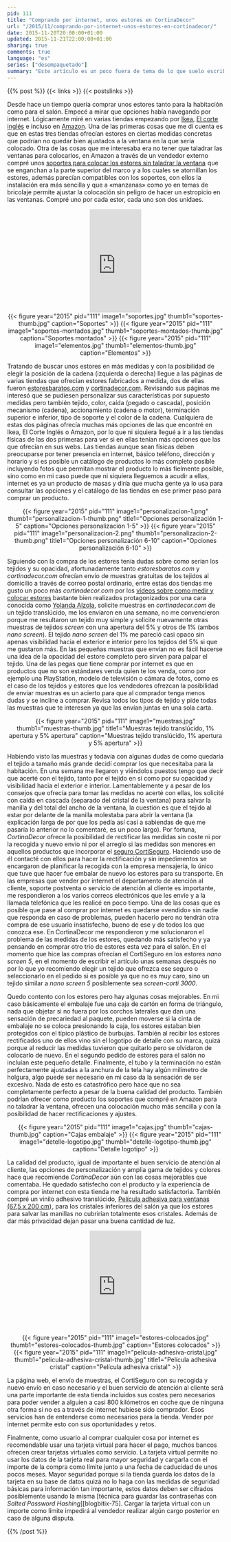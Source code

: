 ```yaml
---
pid: 111
title: "Comprando por internet, unos estores en CortinaDecor"
url: "/2015/11/comprando-por-internet-unos-estores-en-cortinadecor/"
date: 2015-11-20T20:00:00+01:00
updated: 2015-11-21T22:00:00+01:00
sharing: true
comments: true
language: "es"
series: ["desempaquetado"]
summary: "Este artículo es un poco fuera de tema de lo que suelo escribir en el _blog_, aunque como está relacionado con tiendas y compras por internet tiene algunos consejos a tener en las tiendas que se aventuren a vender y usuarios a comprar por internet."
---
```


{{% post %}}
{{< links >}}
{{< postslinks >}}

Desde hace un tiempo quería comprar unos estores tanto para la habitación como para el salón. Empecé a mirar que opciones había navegando por internet. Lógicamente miré en varias tiendas empezando por [Ikea](http://www.ikea.com/es/es/), [El corte inglés](http://www.elcorteingles.es/) e incluso en [Amazon](http://www.amazon.es/). Una de las primeras cosas que me dí cuenta es que en estas tres tiendas ofrecían estores en ciertas medidas concretas que podrían no quedar bien ajustados a la ventana en la que sería colocado. Otra de las cosas que me interesaba era no tener que taladrar las ventanas para colocarlos, en Amazon a través de un vendedor externo compré unos <a rel="nofollow" href="http://www.amazon.es/gp/product/B00G32WWTQ/ref=as_li_ss_tl?ie=UTF8&camp=3626&creative=24822&creativeASIN=B00G32WWTQ&linkCode=as2&tag=blobit-21">soportes para colocar los estores sin taladrar la ventana</a><img src="https://ir-es.amazon-adsystem.com/e/ir?t=blobit-21&l=as2&o=30&a=B00G32WWTQ" width="1" height="1" border="0" alt="" style="border:none !important; margin:0px !important;" /> que se enganchan a la parte superior del marco y a los cuales se atornillan los estores, además parecían compatibles con los soportes, con ellos la instalación era más sencilla y que a «manzanas» como yo en temas de bricolaje permite ajustar la colocación sin peligro de hacer un estropicio en las ventanas. Compré uno por cada estor, cada uno son dos unidaes.

<div class="media-amazon" style="text-align: center;">
    <iframe src="https://rcm-eu.amazon-adsystem.com/e/cm?lt1=_blank&bc1=000000&IS2=1&bg1=FFFFFF&fc1=000000&lc1=0000FF&t=blobit-21&o=30&p=8&l=as4&m=amazon&f=ifr&ref=ss_til&asins=B00G32WWTQ&internal=1" style="width:120px;height:240px;" scrolling="no" marginwidth="0" marginheight="0" frameborder="0"></iframe>
</div>

<div class="media" style="text-align: center;">
    {{< figure year="2015" pid="111"  
        image1="soportes.jpg" thumb1="soportes-thumb.jpg"
        caption="Soportes" >}}
    {{< figure year="2015" pid="111"  
        image1="soportes-montados.jpg" thumb1="soportes-montados-thumb.jpg"
        caption="Soportes montados" >}}
    {{< figure year="2015" pid="111"  
        image1="elementos.jpg" thumb1="elementos-thumb.jpg"
        caption="Elementos" >}}
</div>

Tratando de buscar unos estores en más medidas y con la posibilidad de elegir la posición de la cadena (izquierda o derecha) llegue a las páginas de varias tiendas que ofrecían estores fabricados a medida, dos de ellas fueron [estoresbaratos.com](http://www.estoresbaratos.com/) y [cortinadecor.com](http://www.cortinadecor.com/). Revisando sus páginas me interesó que se pudiesen personalizar sus características por supuesto medidas pero también tejido, color, caída (pegado o cascada), posición mecanismo (cadena), accionamiento (cadena o motor), terminación superior e inferior, tipo de soporte y el color de la cadena. Cualquiera de estas dos páginas ofrecía muchas más opciones de las que encontré en Ikea, El Corte Inglés o Amazon, por lo que ni siquiera llegué a ir a las tiendas físicas de las dos primeras para ver si en ellas tenían más opciones que las que ofrecían en sus webs. Las tiendas aunque sean físicas deben preocuparse por tener presencia en internet, básico teléfono, dirección y horario y si es posible un catálogo de productos lo más completo posible incluyendo fotos que permitan mostrar el producto lo más fielmente posible, sino como en mi caso puede que ni siquiera lleguemos a acudir a ellas, internet es ya un producto de masas y diría que mucha gente ya lo usa para consultar las opciones y el catálogo de las tiendas en ese primer paso para comprar un producto.

<div class="media" style="text-align: center;">
    {{< figure year="2015" pid="111"  
        image1="personalizacion-1.png" thumb1="personalizacion-1-thumb.png" title1="Opciones personalización 1-5"
        caption="Opciones personalización 1-5" >}}
    {{< figure year="2015" pid="111"  
        image1="personalizacion-2.png" thumb1="personalizacion-2-thumb.png" title1="Opciones personalización 6-10"
        caption="Opciones personalización 6-10" >}}
</div>

Siguiendo con la compra de los estores tenía dudas sobre como serían los tejidos y su opacidad, afortunadamente tanto _estoresbaratos.com_ y _cortinadecor.com_ ofrecían envío de muestras gratuitas de los tejidos al domicilio a través de correo postal ordinario, entre estas dos tiendas me gusto un poco más _cortinadecor.com_ por los [vídeos sobre como medir y colocar estores](https://www.youtube.com/user/cortinadecor) bastante bien realizados protagonizados por una cara conocida como [Yolanda Alzola](https://es.wikipedia.org/wiki/Yolanda_Alzola), solicite muestras en _cortinadecor.com_ de un tejido translúcido, me los enviaron en una semana, no me convencieron porque me resultaron un tejido muy simple y solicite nuevamente otras muestras de tejidos _screen_ con una apertura del 5% y otros de 1% (ambos _nano screen_). El tejido _nano screen_ del 1% me pareció casi opaco sin apenas visibilidad hacia el exterior e interior pero los tejidos del 5% si que me gustaron más. En las pequeñas muestras que envían no es fácil hacerse una idea de la opacidad del estore completo pero sirven para palpar el tejido. Una de las pegas que tiene comprar por internet es que en productos que no son estándares venda quien te los venda, como por ejemplo una PlayStation, modelo de televisión o cámara de fotos, como es el caso de los tejidos y estores que los vendedores ofrezcan la posibilidad de enviar muestras es un acierto para que al comprador tenga menos dudas y se incline a comprar. Revisa todos los tipos de tejido y pide todas las muestras que te interesen ya que las envían juntas en una sola carta.

<div class="media" style="text-align: center;">
    {{< figure year="2015" pid="111"  
        image1="muestras.jpg" thumb1="muestras-thumb.jpg" title1="Muestras tejido translúcido, 1% apertura y 5% apertura"
        caption="Muestras tejido translúcido, 1% apertura y 5% apertura" >}}
</div>

Habiendo visto las muestras y todavía con algunas dudas de como quedaría el tejido a tamaño más grande decidí comprar los que necesitaba para la habitación. En una semana me llegaron y viéndolos puestos tengo que decir que acerté con el tejido, tanto por el tejido en sí como por su opacidad y visibilidad hacia el exterior e interior. Lamentablemente y a pesar de los consejos que ofrecía para tomar las medidas no acerté con ellas, los solicité con caída en cascada (separado del cristal de la ventana) para salvar la manilla y del total del ancho de la ventana, la cuestión es que el tejido al estar por delante de la manilla molestaba para abrir la ventana (la explicación larga de por que los pedía así casi a sabiendas de que me pasaría lo anterior no lo comentaré, es un poco largo). Por fortuna, _CortinaDecor_ ofrece la posibilidad de rectificar las medidas sin coste ni por la recogida y nuevo envío ni por el arreglo si las medidas son menores en aquellos productos que incorporar el [seguro CortiSeguro](http://www.cortinadecor.com/info/213/corti-seguro). Haciendo uso de él contacté con ellos para hacer la rectificación y sin impedimentos se encargaron de planificar la recogida con la empresa mensajería, lo único que tuve que hacer fue embalar de nuevo los estores para su transporte. En las empresas que vender por internet el departamento de atención al cliente, soporte postventa o servicio de atención al cliente es importante, me respondieron a los varios correos electrónicos que les envíe y a la llamada telefónica que les realicé en poco tiempo. Una de las cosas que es posible que pase al comprar por internet es quedarse «vendido» sin nadie que responda en caso de problemas, pueden hacerlo pero no tendrán otra compra de ese usuario insatisfecho, bueno de ese y de todos los que conozca ese. En CortinaDecor me respondieron y me solucionaron el problema de las medidas de los estores, quedando más satisfecho y ya pensando en comprar otro trio de estores esta vez para el salón. En el momento que hice las compras ofrecían el CortiSeguro en los estores _nano screen 5_, en el momento de escribir el artículo unas semanas después no por lo que yo recomiendo elegir un tejido que ofrezca ese seguro o seleccionarlo en el pedido si es posible ya que no es muy caro, sino un tejido similar a _nano screen 5_ posiblemente sea _screen-corti 3000_.

Quedo contento con los estores pero hay algunas cosas mejorables. En mi caso básicamente el embalaje fue una caja de cartón en forma de triángulo, nada que objetar si no fuera por los corchos laterales que dan una sensación de precariedad al paquete, pueden moverse si la cinta de embalaje no se coloca presionando la caja, los estores estaban bien protegidos con el típico plástico de burbujas. También al recibir los estores rectificados uno de ellos vino sin el logotipo de detalle con su marca, quizá porque al reducir las medidas tuvieron que quitarlo pero se olvidaron de colocarlo de nuevo. En el segundo pedido de estores para el salón no incluían este pequeño detalle. Finalmente, el tubo y la terminación no están perfectamente ajustadas a la anchura de la tela hay algún milímetro de holgura, algo puede ser necesario en mi caso da la sensación de ser excesivo. Nada de esto es catastrófico pero hace que no sea completamente perfecto a pesar de la buena calidad del producto. También podrían ofrecer como producto los soportes que compré en Amazon para no taladrar la ventana, ofrecen una colocación mucho más sencilla y con la posibilidad de hacer rectificaciones y ajustes.

<div class="media" style="text-align: center;">
    {{< figure year="2015" pid="111"  
        image1="cajas.jpg" thumb1="cajas-thumb.jpg"
        caption="Cajas embalaje" >}}
    {{< figure year="2015" pid="111"  
        image1="detelle-logotipo.jpg" thumb1="detelle-logotipo-thumb.jpg"
        caption="Detalle logotipo" >}}
</div>

La calidad del producto, igual de importante el buen servicio de atención al cliente, las opciones de personalización y amplia gama de tejidos y colores hace que recomiende _CortinaDecor_ aún con las cosas mejorables que comentaba. He quedado satisfecho con el producto y la experiencia de compra por internet con esta tienda me ha resultado satisfactoria. También compré un vinilo adhesivo translúcido, <a rel="nofollow" href="http://www.amazon.es/gp/product/B00CZ6VQZ0/ref=as_li_ss_tl?ie=UTF8&camp=3626&creative=24822&creativeASIN=B00CZ6VQZ0&linkCode=as2&tag=blobit-21">Película adhesiva para ventanas (67,5 x 200 cm)</a><img src="https://ir-es.amazon-adsystem.com/e/ir?t=blobit-21&l=as2&o=30&a=B00CZ6VQZ0" width="1" height="1" border="0" alt="" style="border:none !important; margin:0px !important;" />, para los cristales inferiores del salón ya que los estores para salvar las manillas no cubrirían totalmente esos cristales. Además de dar más privacidad dejan pasar una buena cantidad de luz.

<div class="media-amazon" style="text-align: center;">
    <iframe src="https://rcm-eu.amazon-adsystem.com/e/cm?lt1=_blank&bc1=000000&IS2=1&bg1=FFFFFF&fc1=000000&lc1=0000FF&t=blobit-21&o=30&p=8&l=as4&m=amazon&f=ifr&ref=ss_til&asins=B00CZ6VQZ0&internal=1" style="width:120px;height:240px;" scrolling="no" marginwidth="0" marginheight="0" frameborder="0"></iframe>
</div>

<div class="media" style="text-align: center;">
    {{< figure year="2015" pid="111"  
        image1="estores-colocados.jpg" thumb1="estores-colocados-thumb.jpg"
        caption="Estores colocados" >}}
    {{< figure year="2015" pid="111"  
        image1="pelicula-adhesiva-cristal.jpg" thumb1="pelicula-adhesiva-cristal-thumb.jpg" title1="Película adhesiva cristal"
        caption="Película adhesiva cristal" >}}
</div>

La página web, el envío de muestras, el CortiSeguro con su recogida y nuevo envío en caso necesario y el buen servicio de atención al cliente será una parte importante de esta tienda incluidos sus costes pero necesarios para poder vender a alguien a casi 800 kilómetros en coche que de ninguna otra forma si no es a través de internet hubiese sido comprador. Esos servicios han de entenderse como necesarios para la tienda. Vender por internet permite esto con sus oportunidades y retos.

Finalmente, como usuario al comprar cualquier cosa por internet es recomendable usar una tarjeta virtual para hacer el pago, muchos bancos ofrecen crear tarjetas virtuales como servicio. La tarjeta virtual permite no usar los datos de la tarjeta real para mayor seguridad y cargarla con el importe de la compra como límite junto a una fecha de caducidad de unos pocos meses. Mayor seguridad porque si la tienda guarda los datos de la tarjeta en su base de datos quizá no lo haga con las medidas de seguridad básicas para información tan importante, estos datos deben ser cifrados posiblemente usando la misma [técnica para guardar las contraseñas con _Salted Password Hashing_][blogbitix-75]. Cargar la tarjeta virtual con un importe como límite impedirá al vendedor realizar algún cargo posterior en caso de alguna disputa.

{{% /post %}}
